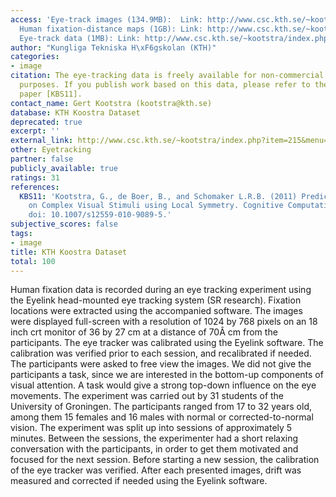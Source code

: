 ```yaml
---
access: 'Eye-track images (134.9MB):  Link: http://www.csc.kth.se/~kootstra/index.php?item=602&menu=&file=eyeTrackExp2/eyeTrackImages.tgz
  Human fixation-distance maps (1GB): Link: http://www.csc.kth.se/~kootstra/index.php?item=602&menu=&file=eyeTrackExp2/eyeTrackFDMaps.tgz
  Eye-track data (1MB): Link: http://www.csc.kth.se/~kootstra/index.php?item=602&menu=&file=eyeTrackExp2/eyeTrackData.mat'
author: "Kungliga Tekniska H\xF6gskolan (KTH)"
categories:
- image
citation: The eye-tracking data is freely available for non-commercial scientific
  purposes. If you publish work based on this data, please refer to the following
  paper [KBS11].
contact_name: Gert Kootstra (kootstra@kth.se)
database: KTH Koostra Dataset
deprecated: true
excerpt: ''
external_link: http://www.csc.kth.se/~kootstra/index.php?item=215&menu=200
other: Eyetracking
partner: false
publicly_available: true
ratings: 31
references:
  KBS11: 'Kootstra, G., de Boer, B., and Schomaker L.R.B. (2011) Predicting Eye Fixations
    on Complex Visual Stimuli using Local Symmetry. Cognitive Computation, 3(1):223-240.
    doi: 10.1007/s12559-010-9089-5.'
subjective_scores: false
tags:
- image
title: KTH Koostra Dataset
total: 100
---
```


Human fixation data is recorded during an eye tracking experiment using the Eyelink head-mounted eye tracking system (SR research). Fixation locations were extracted using the accompanied software. The images were displayed full-screen with a resolution of 1024 by 768 pixels on an 18 inch crt monitor of 36 by 27 cm at a distance of 70Â cm from the participants. The eye tracker was calibrated using the Eyelink software. The calibration was verified prior to each session, and recalibrated if needed. The participants were asked to free view the images. We did not give the participants a task, since we are interested in the bottom-up components of visual attention. A task would give a strong top-down influence on the eye movements. The experiment was carried out by 31 students of the University of Groningen. The participants ranged from 17 to 32 years old, among them 15 females and 16 males with normal or corrected-to-normal vision. The experiment was split up into sessions of approximately 5 minutes. Between the sessions, the experimenter had a short relaxing conversation with the participants, in order to get them motivated and focused for the next session. Before starting a new session, the calibration of the eye tracker was verified. After each presented images, drift was measured and corrected if needed using the Eyelink software.